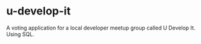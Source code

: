 # u-develop-it
A voting application for a local developer meetup group called U Develop It.  Using SQL.
